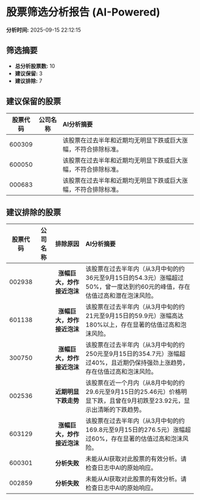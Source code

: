 # 股票筛选分析报告 (AI-Powered)

**分析时间:** 2025-09-15 22:12:15

## 筛选摘要

- **总分析股票数:** 10
- **建议保留:** 3
- **建议排除:** 7

## 建议保留的股票

| 股票代码 | 公司名称 | AI分析摘要 |
|:---:|:---:|:---|
| 600309 |  | 该股票在过去半年和近期均无明显下跌或巨大涨幅，不符合排除标准。 |
| 600050 |  | 该股票在过去半年和近期均无明显下跌或巨大涨幅，不符合排除标准。 |
| 000683 |  | 该股票在过去半年和近期均无明显下跌或巨大涨幅，不符合排除标准。 |

## 建议排除的股票

| 股票代码 | 公司名称 | 排除原因 | AI分析摘要 |
|:---:|:---:|:---:|:---|
| 002938 |  | **涨幅巨大，炒作接近泡沫** | 该股票在过去半年内（从3月中旬的约36元至9月15日的54.3元）涨幅超过50%，曾一度达到约60元的峰值，存在估值过高和潜在泡沫风险。 |
| 601138 |  | **涨幅巨大，炒作接近泡沫** | 该股票在过去半年内（从3月中旬的约21元至9月15日的59.9元）涨幅高达180%以上，存在显著的估值过高和泡沫风险。 |
| 300750 |  | **涨幅巨大，炒作接近泡沫** | 该股票在过去半年内（从3月中旬的约250元至9月15日的354.7元）涨幅超过40%，且近期仍保持强劲上涨趋势，存在估值过高和泡沫风险。 |
| 002536 |  | **近期明显下跌走势** | 该股票在近一个月内（从8月中旬的约29.6元至9月15日的25.46元）价格明显下跌，且曾在9月初跌至23.92元，显示出清晰的下跌趋势。 |
| 603129 |  | **涨幅巨大，炒作接近泡沫** | 该股票在过去半年内（从3月中旬的约169.8元至9月15日的276.5元）涨幅超过60%，存在显著的估值过高和泡沫风险。 |
| 600301 |  | **分析失败** | 未能从AI获取对此股票的有效分析。请检查日志中AI的原始响应。 |
| 002859 |  | **分析失败** | 未能从AI获取对此股票的有效分析。请检查日志中AI的原始响应。 |
